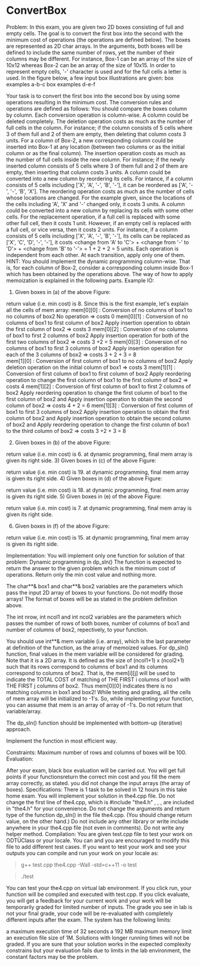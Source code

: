 # ConvertBox
Problem:
In this exam, you are given two 2D boxes consisting of full and empty cells. The goal is to convert the first box into the second with the minimum cost of operations (the operations are defined below). The boxes are represented as 2D char arrays. In the arguments, both boxes will be defined  to include the same number of rows, yet the number of their columns may be different. For instance, Box-1 can be an array of the size of 10x12 whereas Box-2 can be an array of the size of 10x15. In order to represent empty cells, '-' character is used and for the full cells a letter is used.  In the figure below, a few input box illustrations are given:
box examples a-b-c
box examples d-e-f

Your task is to convert the first box into the second box by using some operations resulting in the minimum cost. The conversion rules and operations are defined as follows:
You should compare the boxes column by column. Each conversion operation is column-wise.
A column could be deleted completely. The deletion operation costs as much as the number of full cells in the column. For instance; if the column consists of 5 cells where 3 of them full and 2 of them are empty, then deleting that column costs 3 units.
For a column of Box-2, a new corresponding column could be inserted into Box-1 at any location (between two columns or as the initial column or as the final column). The insertion operation costs as much as the number of full cells inside the new column. For instance; if the newly inserted column consists of 5 cells where 3 of them full and 2 of them are empty, then inserting that column costs 3 units.
A column could be converted into a new column by reordering its cells. For intance, if a column consists of 5 cells including ['X', 'A', '-', 'B', '-'], it can be reordered as ['A', '-', '-', 'B', 'X']. The reordering operation costs as much as the number of cells whose locations are changed. For the example given, since the locations of the cells including 'A', 'X' and '-' changed only, it costs 3 units. 
A column could be converted into a new column by replacing its cells with some other cells. For the replacement operation, if a full cell is replaced with some other full cell, then it costs 1 unit. However, if an empty cell is replaced with a full cell, or vice versa, then it costs 2 units. For instance, if a column consists of 5 cells including ['X', 'A', '-', 'B', '-'], its cells can be replaced as ['X', 'C', 'D', '-', '-'], it costs <change from 'A' to 'C'> + <change from '-' to 'D'> + <change from 'B' to '-'> = 1 + 2 + 2 = 5 units.
Each operation is independent from each other. At each transition, apply only one of them.
HINT: You should implement the dynamic programming column-wise. That is, for each column of Box-2, consider a corresponding column inside Box-1 which has been obtained by the operations above. The way of how to apply memoization is explained in the following parts.
Example IO:
1) Given boxes in (a) of the above Figure:

return value (i.e. min cost) is 8.
Since this is the first example, let's explain all the cells of mem array:
          mem[0][0] : Conversion of no columns of box1 to no columns of box2
                                No operation
                                 => costs 0
          mem[0][1] : Conversion of no columns of box1 to first column of box2
                                Apply insertion operation to obtain the first column of box2
                                 => costs 3
          mem[0][2] : Conversion of no columns of box1 to first 2 columns of box2
                                Apply insertion operation for both of the first two columns of box2
                                => costs 3 +2 = 5
          mem[0][3] : Conversion of no columns of box1 to first 3 columns of box2
                                Apply insertion operation for each of the 3 columns of box2
                                => costs 3 + 2 + 3 = 8         
          mem[1][0] : Conversion of first column of box1 to no columns of box2
                               Apply deletion operation on the initial column of box1
                                => costs 3
          mem[1][1] : Conversion of first column of box1 to first column of box2
                               Apply reordering operation to change the first column of box1 to
                               the first column of box2
                               => costs 4
          mem[1][2] : Conversion of first column of box1 to first 2 columns of box2
                               Apply reordering operation to change the first column of box1 to
                               the first column of box2 and
                               Apply insertion operation to obtain the second column of box2
                               => costs 4 + 2 = 6
          mem[1][3] : Conversion of first column of box1 to first 3 columns of box2
                                Apply insertion operation to obtain the first column of box2 and
                                Apply insertion operation to obtain the second column of box2 and
                                Apply reordering operation to change the first column of box1 to 
                                the third column of box2 
                                 => costs 3 +2 + 3 = 8

2) Given boxes in (b) of the above Figure:

return value (i.e. min cost) is 6.
at dynamic programming, final mem array is given its right side.
3) Given boxes in (c) of the above Figure:

return value (i.e. min cost) is 19.
at dynamic programming, final mem array is given its right side.
4) Given boxes in (d) of the above Figure:

return value (i.e. min cost) is 18.
at dynamic programming, final mem array is given its right side.
5) Given boxes in (e) of the above Figure:

return value (i.e. min cost) is 7.
at dynamic programming, final mem array is given its right side.


6) Given boxes in (f) of the above Figure:

return value (i.e. min cost) is 15.
at dynamic programming, final mem array is given its right side.

Implementation:
You will implement only one function for solution of that problem:
Dynamic programming in dp_sln()
The function is expected to return the answer to the given problem which is the minimum cost of operations. Return only the min cost value and nothing more.

The char**& box1 and char**& box2 variables are the parameters which pass the input 2D array of boxes to your functions. Do not modify those arrays! The format of boxes will be as stated in the problem definition above.

The int nrow, int ncol1 and int ncol2 variables are the parameters which passes the number of rows of both boxes, number of columns of box1 and number of columns of box2, repectively, to your function. 

You should use int**& mem variable (i.e. array), which is the last parameter at definition of the function, as the array of memoized values. For dp_sln() function, final values in the mem variable will be considered for grading. Note that it is a 2D array. It is defined as the size of (ncol1+1) x (ncol2+1) such that its rows correspond to columns of box1 and its columns correspond to columns of box2. That is, the mem[i][j] will be used to indicate the TOTAL COST of matching of THE FIRST i columns of box1 with THE FIRST j columns of box2. Thus mem[0][0] indicates there is no matching columns in box1 and box2! While testing and grading, all the cells of mem array will be initialized to -1's. So, while implementing your function, you can assume that mem is an array of array of -1's. Do not return that variable/array.

The dp_sln() function should be implemented with bottom-up (iterative) approach.

Implement the  function in most efficient way.

Constraints:
Maximum number of rows and columns of boxes will be 100. 
Evaluation:

After your exam, black box evaluation will be carried out. You will get full points if 
your functionsreturn the correct min cost 
and you fill the mem array correctly, as stated.
you did not change the input arrays (the array of boxes).
Specifications:
There is 1 task to be solved in 12 hours in this take home exam.
You will implement your solution in the4.cpp file.
Do not change the first line of the4.cpp, which is #include "the4.h"
<iostream>,  <climits> , <cmath> , <cstdlib>  are included in "the4.h" for your convenience.
Do not change the arguments and return type of the function dp_sln() in the file the4.cpp. (You should change return value, on the other hand.)
Do not include any other library or write include anywhere in your the4.cpp file (not even in comments).
Do not write any helper method.
Compilation:
You are given test.cpp file to test your work on ODTÜClass or your locale. You can and you are encouraged to modify this file to add different test cases.
If you want to test your work and see your outputs you can compile and run your work on your locale as:
>g++ test.cpp the4.cpp -Wall -std=c++11 -o test

> ./test


You can test your the4.cpp on virtual lab environment. If you click run, your function will be compiled and executed with test.cpp. If you click evaluate, you will get a feedback for your current work and your work will be temporarily graded for limited number of inputs.
The grade you see in lab is not your final grade, your code will be re-evaluated with completely different inputs after the exam.
The system has the following limits:

a maximum execution time of 32 seconds
a 192 MB maximum memory limit
an execution file size of 1M.
Solutions with longer running times will not be graded.
If you are sure that your solution works in the expected complexity constrains but your evaluation fails due to limits in the lab environment, the constant factors may be the problem.
